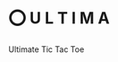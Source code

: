 # ⭕ U L T I M A
Ultimate Tic Tac Toe
<!-- Private repo whilst under development, publicise upon submission -->
